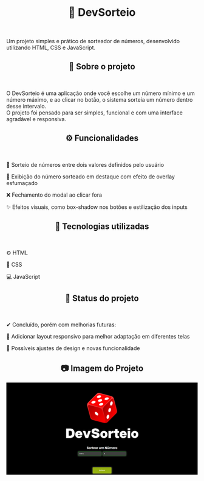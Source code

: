 <h1 align = "center">🎲 DevSorteio</h1>
<br>
<p>
Um projeto simples e prático de sorteador de números, desenvolvido utilizando HTML, CSS e JavaScript.
</p>
<h2 align = "center">📖  Sobre o projeto</h2>
<br>
<p>
O DevSorteio é uma aplicação onde você escolhe um número mínimo e um número máximo, e ao clicar no botão, o sistema sorteia um número dentro desse intervalo.<br>
O projeto foi pensado para ser simples, funcional e com uma interface agradável e responsiva.
</p>
<h2 align = "center">⚙ Funcionalidades</h2>
<br>
<p>
🎲 Sorteio de números entre dois valores definidos pelo usuário

🎯 Exibição do número sorteado em destaque com efeito de overlay esfumaçado

❌ Fechamento do modal ao clicar fora

✨ Efeitos visuais, como box-shadow nos botões e estilização dos inputs
</p>
<h2 align = "center">🚀 Tecnologias utilizadas</h2>
<br>
<p>
⚙ HTML

🎨 CSS

💻 JavaScript
</p>

<h2 align = "center">📌 Status do projeto</h2>
<br>
<p>
✔ Concluído, porém com melhorias futuras:

📱 Adicionar layout responsivo para melhor adaptação em diferentes telas

🔧 Possíveis ajustes de design e novas funcionalidade
</p>

<h2 align = "center">📷 Imagem do Projeto</h2>

<img src = "https://github.com/JoaoPedrodev7/Devsorteio/blob/main/img/imagem%20devsorteio.png?raw=true">
